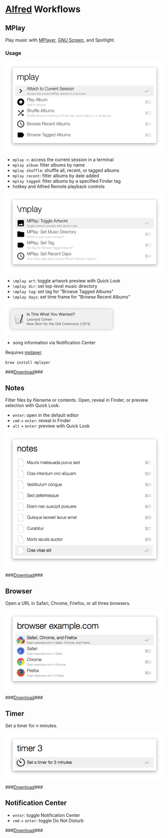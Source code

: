 # [Alfred](http://alfredapp.com) Workflows

## MPlay

Play music with [MPlayer](http://www.mplayerhq.hu/), [GNU Screen](http://www.gnu.org/software/screen/), and Spotlight.

### Usage

![MPlay controls screenshot](https://raw.githubusercontent.com/jamesmclendon/Alfred-Workflows/master/MPlay-Controls.png)

- `mplay >`: access the current session in a terminal
- `mplay album`: filter albums by name
- `mplay shuffle`: shuffle all, recent, or tagged albums
- `mplay recent`: filter albums by date added
- `mplay tagged`: filter albums by a specified Finder tag
- hotkey and Alfred Remote playback controls

![MPlay config screenshot](https://raw.githubusercontent.com/jamesmclendon/Alfred-Workflows/master/MPlay-Config.png)

- `\mplay art`: toggle artwork preview with Quick Look
- `\mplay dir`: set top-level music directory
- `\mplay tag`: set tag for "Browse Tagged Albums"
- `\mplay days`: set time frame for "Browse Recent Albums"

![MPlay info screenshot](https://raw.githubusercontent.com/jamesmclendon/Alfred-Workflows/master/MPlay-Info.png)

- song information via Notification Center

Requires [mplayer](http://www.mplayerhq.hu/).

`brew install mplayer`

###[Download](https://github.com/jamesmclendon/Alfred-Workflows/blob/master/MPlay.alfredworkflow?raw=true)###

## Notes

Filter files by filename or contents. Open, reveal in Finder, or preview selection with Quick Look.

- `enter`: open in the default editor
- `cmd` + `enter`: reveal in Finder
- `alt` + `enter`: preview with Quick Look

![Notes screenshot](https://raw.githubusercontent.com/jamesmclendon/Alfred-Workflows/master/Notes.png)

###[Download](https://github.com/jamesmclendon/Alfred-Workflows/blob/master/Notes.alfredworkflow?raw=true)###

## Browser

Open a URL in Safari, Chrome, Firefox, or all three browsers.

![Browser screenshot](https://raw.githubusercontent.com/jamesmclendon/Alfred-Workflows/master/Browser.png)

###[Download](https://github.com/jamesmclendon/Alfred-Workflows/blob/master/Browser.alfredworkflow?raw=true)###

## Timer

Set a timer for n minutes.

![Timer screenshot](https://raw.githubusercontent.com/jamesmclendon/Alfred-Workflows/master/Timer.png)

###[Download](https://github.com/jamesmclendon/Alfred-Workflows/blob/master/Timer.alfredworkflow?raw=true)###

## Notification Center

- `enter`: toggle Notification Center
- `cmd` + `enter`: toggle Do Not Disturb

###[Download](https://github.com/jamesmclendon/Alfred-Workflows/blob/master/Notification-Center.alfredworkflow?raw=true)###
